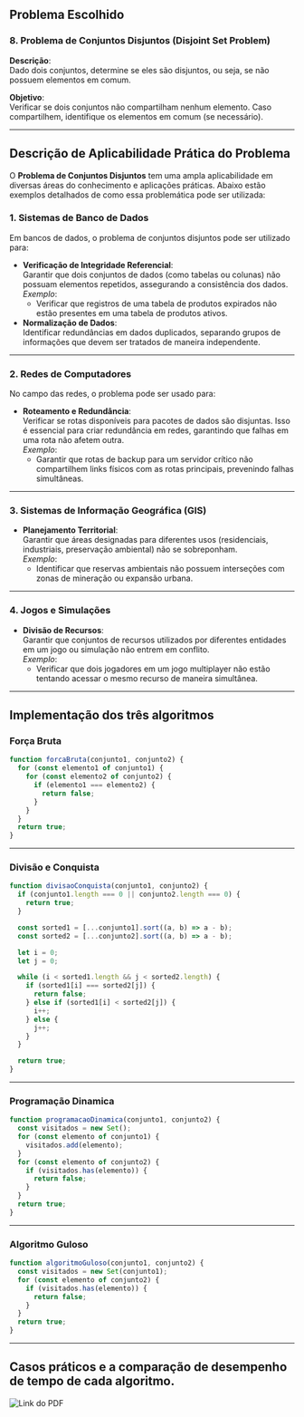 ## Problema Escolhido

### 8. **Problema de Conjuntos Disjuntos (Disjoint Set Problem)**

**Descrição**:  
Dado dois conjuntos, determine se eles são disjuntos, ou seja, se não possuem elementos em comum.

**Objetivo**:  
Verificar se dois conjuntos não compartilham nenhum elemento. Caso compartilhem, identifique os elementos em comum (se necessário).

---

## Descrição de Aplicabilidade Prática do Problema

O **Problema de Conjuntos Disjuntos** tem uma ampla aplicabilidade em diversas áreas do conhecimento e aplicações práticas. Abaixo estão exemplos detalhados de como essa problemática pode ser utilizada:

### **1. Sistemas de Banco de Dados**

Em bancos de dados, o problema de conjuntos disjuntos pode ser utilizado para:

- **Verificação de Integridade Referencial**:  
  Garantir que dois conjuntos de dados (como tabelas ou colunas) não possuam elementos repetidos, assegurando a consistência dos dados.  
  _Exemplo_:
  - Verificar que registros de uma tabela de produtos expirados não estão presentes em uma tabela de produtos ativos.
- **Normalização de Dados**:  
  Identificar redundâncias em dados duplicados, separando grupos de informações que devem ser tratados de maneira independente.

---

### **2. Redes de Computadores**

No campo das redes, o problema pode ser usado para:

- **Roteamento e Redundância**:  
  Verificar se rotas disponíveis para pacotes de dados são disjuntas. Isso é essencial para criar redundância em redes, garantindo que falhas em uma rota não afetem outra.  
  _Exemplo_:
  - Garantir que rotas de backup para um servidor crítico não compartilhem links físicos com as rotas principais, prevenindo falhas simultâneas.

---

### **3. Sistemas de Informação Geográfica (GIS)**

- **Planejamento Territorial**:  
  Garantir que áreas designadas para diferentes usos (residenciais, industriais, preservação ambiental) não se sobreponham.  
  _Exemplo_:
  - Identificar que reservas ambientais não possuem interseções com zonas de mineração ou expansão urbana.

---

### **4. Jogos e Simulações**

- **Divisão de Recursos**:  
  Garantir que conjuntos de recursos utilizados por diferentes entidades em um jogo ou simulação não entrem em conflito.  
  _Exemplo_:
  - Verificar que dois jogadores em um jogo multiplayer não estão tentando acessar o mesmo recurso de maneira simultânea.

---

## Implementação dos três algoritmos

### **Força Bruta**

```js
function forcaBruta(conjunto1, conjunto2) {
  for (const elemento1 of conjunto1) {
    for (const elemento2 of conjunto2) {
      if (elemento1 === elemento2) {
        return false;
      }
    }
  }
  return true;
}
```

---

### **Divisão e Conquista**

```js
function divisaoConquista(conjunto1, conjunto2) {
  if (conjunto1.length === 0 || conjunto2.length === 0) {
    return true;
  }

  const sorted1 = [...conjunto1].sort((a, b) => a - b);
  const sorted2 = [...conjunto2].sort((a, b) => a - b);

  let i = 0;
  let j = 0;

  while (i < sorted1.length && j < sorted2.length) {
    if (sorted1[i] === sorted2[j]) {
      return false;
    } else if (sorted1[i] < sorted2[j]) {
      i++;
    } else {
      j++;
    }
  }

  return true;
}
```

---

### **Programação Dinamica**

```js
function programacaoDinamica(conjunto1, conjunto2) {
  const visitados = new Set();
  for (const elemento of conjunto1) {
    visitados.add(elemento);
  }
  for (const elemento of conjunto2) {
    if (visitados.has(elemento)) {
      return false;
    }
  }
  return true;
}
```

---

### Algoritmo Guloso

```js
function algoritmoGuloso(conjunto1, conjunto2) {
  const visitados = new Set(conjunto1);
  for (const elemento of conjunto2) {
    if (visitados.has(elemento)) {
      return false;
    }
  }
  return true;
}
```

---

## Casos práticos e a comparação de desempenho de tempo de cada algoritmo.

![Link do PDF](alterar)
